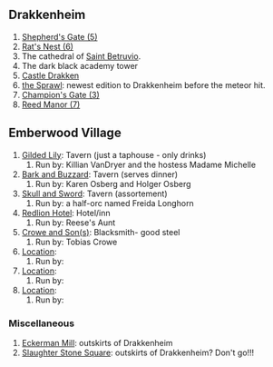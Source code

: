 ## Drakkenheim

1. <u>Shepherd's Gate (5)</u>
2. <u>Rat's Nest (6)</u>
3. The cathedral of <u>Saint Betruvio</u>.
4. The dark black academy tower
5. <u>Castle Drakken</u>
6. <u>the Sprawl</u>: newest edition to Drakkenheim before the meteor hit.
7. <u>Champion's Gate (3)</u>
8. <u>Reed Manor (7)</u> 

## Emberwood Village

1. <u>Gilded Lily</u>: Tavern (just a taphouse - only drinks)
   1. Run by: Killian VanDryer and the hostess Madame Michelle
2. <u>Bark and Buzzard</u>: Tavern (serves dinner)
   1. Run by: Karen Osberg and Holger Osberg
3. <u>Skull and Sword</u>: Tavern (assortement)
   1. Run by: a half-orc named Freida Longhorn
4. <u>Redlion Hotel</u>: Hotel/inn
   1. Run by: Reese's Aunt
5. <u>Crowe and Son(s)</u>: Blacksmith- good steel
   1. Run by: Tobias Crowe
6. <u>Location</u>: 
   1. Run by:
7. <u>Location</u>:
   1. Run by:
8. <u>Location</u>:
   1. Run by:

### Miscellaneous

1. <u>Eckerman Mill</u>: outskirts of Drakkenheim
2. <u>Slaughter Stone Square</u>: outskirts of Drakkenheim? Don't go!!!

